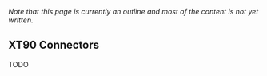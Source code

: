 
*Note that this page is currently an outline and most of the content is not yet written.*


## XT90 Connectors

TODO

